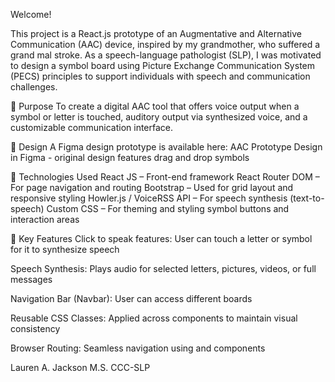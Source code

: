 Welcome!

This project is a React.js prototype of an Augmentative and Alternative Communication (AAC) device, inspired by my grandmother, who suffered a grand mal stroke. As a speech-language pathologist (SLP), I was motivated to design a symbol board using Picture Exchange Communication System (PECS) principles to support individuals with speech and communication challenges.

🧠 Purpose
To create a digital AAC tool that offers voice output when a symbol or letter is touched, auditory output via synthesized voice, and a customizable communication interface.

🎨 Design
A Figma design prototype is available here:
AAC Prototype Design in Figma - original design features drag and drop symbols

🧰 Technologies Used
React JS – Front-end framework
React Router DOM – For page navigation and routing
Bootstrap – Used for grid layout and responsive styling
Howler.js / VoiceRSS API – For speech synthesis (text-to-speech)
Custom CSS – For theming and styling symbol buttons and interaction areas

🔑 Key Features
Click to speak features: User can touch a letter or symbol for it to synthesize speech

Speech Synthesis: Plays audio for selected letters, pictures, videos, or full messages

Navigation Bar (Navbar): User can access different boards

Reusable CSS Classes: Applied across components to maintain visual consistency

Browser Routing: Seamless navigation using <Routes> and <Link> components

Lauren A. Jackson M.S. CCC-SLP



